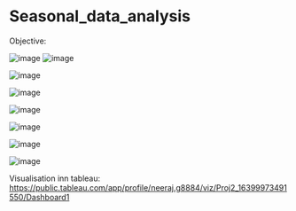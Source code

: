 # Seasonal_data_analysis

Objective:

![image](https://user-images.githubusercontent.com/91423180/197724335-99f4c43d-a184-4bcf-b749-0784d30032b7.png)
![image](https://user-images.githubusercontent.com/91423180/197724394-4f850648-5366-44d7-8fb3-4808020fb167.png)

![image](https://user-images.githubusercontent.com/91423180/197724456-03d57848-e998-4639-9c31-5b338e6a1c48.png)

![image](https://user-images.githubusercontent.com/91423180/197724551-b3f5956c-3a64-4023-8c74-db78f1253796.png)

![image](https://user-images.githubusercontent.com/91423180/197724625-2e5b426d-bb10-4457-91bc-11e3323a44c4.png)

![image](https://user-images.githubusercontent.com/91423180/197724806-c55e0210-1232-4e16-a643-24326122b899.png)

![image](https://user-images.githubusercontent.com/91423180/197724870-8aca8818-3a72-4577-9f2f-fc73bd790b20.png)

![image](https://user-images.githubusercontent.com/91423180/197724939-d280e9d8-767e-4c77-882c-5dbd81221e61.png)




Visualisation inn tableau:
https://public.tableau.com/app/profile/neeraj.g8884/viz/Proj2_16399973491550/Dashboard1
